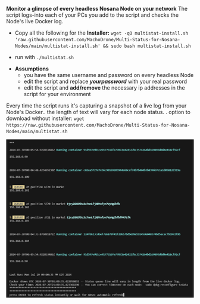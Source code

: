 **Monitor a glimpse of every headless Nosana Node on your network**
The script logs-into each of your PCs you add to the script and checks the Node's live Docker log. 
- Copy all the following for the **Installer:**
`wget -qO multistat-install.sh 'raw.githubusercontent.com/MachoDrone/Multi-Status-for-Nosana-Nodes/main/multistat-install.sh' && sudo bash multistat-install.sh`

- run with `./multistat.sh`

* **Assumptions**
  - you have the same username and password on every headless Node
  - edit the script and replace ***yourpassword*** with your real password
  - edit the script and **add/remove** the necessary ip addresses in the script for your environment

 Every time the script runs it's capturing a snapshot of a live log from your Node's Docker.. the length of text will vary for each node status.
.
option to download without installer:
`wget https://raw.githubusercontent.com/MachoDrone/Multi-Status-for-Nosana-Nodes/main/multistat.sh`
  
![alt text](https://github.com/MachoDrone/Multi-Status-for-Nosana-Nodes/blob/8db1b5d1b86caaa286e5ea28daa1e75927c21d9b/multistat_screenshot.png?raw=true)
